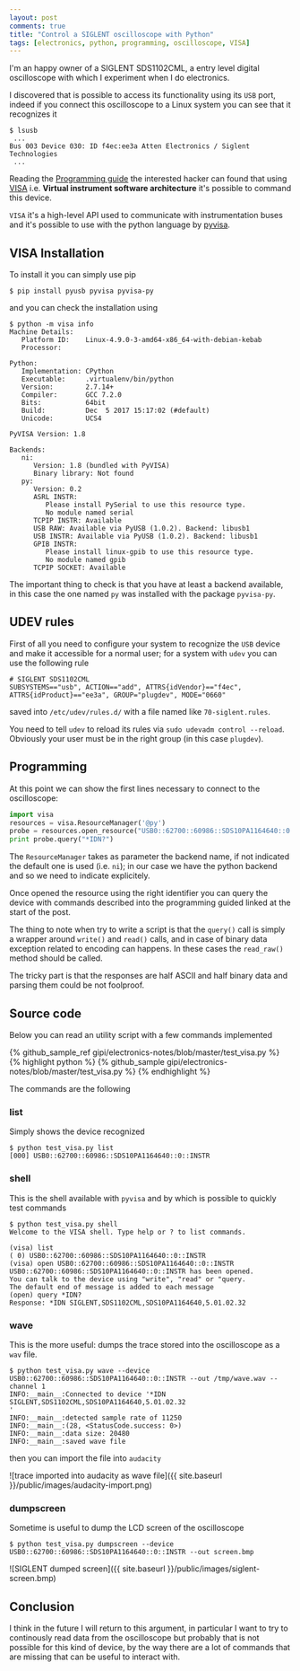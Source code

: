 ```yaml
---
layout: post
comments: true
title: "Control a SIGLENT oscilloscope with Python"
tags: [electronics, python, programming, oscilloscope, VISA]
---
```


I'm an happy owner of a SIGLENT SDS1102CML, a entry level digital oscilloscope
with which I experiment when I do electronics.

I discovered that is possible to access its functionality using its ``USB`` port,
indeed if you connect this oscilloscope to a Linux system you can see that it recognizes
it

```
$ lsusb
 ...
Bus 003 Device 030: ID f4ec:ee3a Atten Electronics / Siglent Technologies
 ...
```


Reading the [Programming guide](https://www.siglentamerica.com/wp-content/uploads/dlm_uploads/2017/10/ProgrammingGuide_foroSDS-1-1.pdf)
the interested hacker can found that using [VISA](https://en.wikipedia.org/wiki/Virtual_instrument_software_architecture) i.e.
**Virtual instrument software architecture** it's possible to command this device.

``VISA`` it's a high-level API used to communicate with instrumentation buses and it's possible
to use with the python language by [pyvisa](https://pyvisa.readthedocs.io).

## VISA Installation

To install it you can simply use pip

```
$ pip install pyusb pyvisa pyvisa-py
```

and you can check the installation using

```
$ python -m visa info
Machine Details:
   Platform ID:    Linux-4.9.0-3-amd64-x86_64-with-debian-kebab
   Processor:

Python:
   Implementation: CPython
   Executable:     .virtualenv/bin/python
   Version:        2.7.14+
   Compiler:       GCC 7.2.0
   Bits:           64bit
   Build:          Dec  5 2017 15:17:02 (#default)
   Unicode:        UCS4

PyVISA Version: 1.8

Backends:
   ni:
      Version: 1.8 (bundled with PyVISA)
      Binary library: Not found
   py:
      Version: 0.2
      ASRL INSTR:
         Please install PySerial to use this resource type.
         No module named serial
      TCPIP INSTR: Available
      USB RAW: Available via PyUSB (1.0.2). Backend: libusb1
      USB INSTR: Available via PyUSB (1.0.2). Backend: libusb1
      GPIB INSTR:
         Please install linux-gpib to use this resource type.
         No module named gpib
      TCPIP SOCKET: Available
```

The important thing to check is that you have at least a backend available,
in this case the one named ``py`` was installed with the package ``pyvisa-py``.


## UDEV rules

First of all you need to configure your system to recognize the ``USB`` device and make it
accessible for a normal user; for a system with ``udev`` you can use the following rule

```
# SIGLENT SDS1102CML
SUBSYSTEMS=="usb", ACTION=="add", ATTRS{idVendor}=="f4ec", ATTRS{idProduct}=="ee3a", GROUP="plugdev", MODE="0660"
```

saved into ``/etc/udev/rules.d/`` with a file named like ``70-siglent.rules``.

You need to tell ``udev`` to reload its rules via ``sudo udevadm control --reload``.
Obviously your user must be in the right group (in this case ``plugdev``).

## Programming

At this point we can show the first lines necessary to connect to the oscilloscope:

```python
import visa
resources = visa.ResourceManager('@py')
probe = resources.open_resource("USB0::62700::60986::SDS10PA1164640::0::INSTR")
print probe.query("*IDN?")
```

The ``ResourceManager`` takes as parameter the backend name, if not indicated
the default one is used (i.e. ``ni``); in our case we have the python backend and
so we need to indicate explicitely.

Once opened the resource using the right identifier you can query the device with
commands described into the programming guided linked at the start of the post.

The thing to note when try to write a script is that the ``query()`` call is simply
a wrapper around ``write()`` and ``read()`` calls, and in case of binary data
exception related to encoding can happens. In these cases the ``read_raw()`` method
should be called.

The tricky part is that the responses are half ASCII and half binary data and parsing
them could be not foolproof.

## Source code

Below you can read an utility script with a few commands implemented

{% github_sample_ref gipi/electronics-notes/blob/master/test_visa.py %}
{% highlight python %}
{% github_sample gipi/electronics-notes/blob/master/test_visa.py %}
{% endhighlight %}

The commands are the following

### list

Simply shows the device recognized

```
$ python test_visa.py list
[000] USB0::62700::60986::SDS10PA1164640::0::INSTR
```

### shell

This is the shell available with ``pyvisa`` and by which is
possible to quickly test commands

```
$ python test_visa.py shell
Welcome to the VISA shell. Type help or ? to list commands.

(visa) list
( 0) USB0::62700::60986::SDS10PA1164640::0::INSTR
(visa) open USB0::62700::60986::SDS10PA1164640::0::INSTR
USB0::62700::60986::SDS10PA1164640::0::INSTR has been opened.
You can talk to the device using "write", "read" or "query.
The default end of message is added to each message
(open) query *IDN?
Response: *IDN SIGLENT,SDS1102CML,SDS10PA1164640,5.01.02.32
```

### wave

This is the more useful: dumps the trace stored into the oscilloscope
as a ``wav`` file.

```
$ python test_visa.py wave --device USB0::62700::60986::SDS10PA1164640::0::INSTR --out /tmp/wave.wav --channel 1
INFO:__main__:Connected to device '*IDN SIGLENT,SDS1102CML,SDS10PA1164640,5.01.02.32
'
INFO:__main__:detected sample rate of 11250
INFO:__main__:(28, <StatusCode.success: 0>)
INFO:__main__:data size: 20480
INFO:__main__:saved wave file
```

then you can import the file into ``audacity``

![trace imported into audacity as wave file]({{ site.baseurl }}/public/images/audacity-import.png)

### dumpscreen

Sometime is useful to dump the LCD screen of the oscilloscope

```
$ python test_visa.py dumpscreen --device USB0::62700::60986::SDS10PA1164640::0::INSTR --out screen.bmp
```

![SIGLENT dumped screen]({{ site.baseurl }}/public/images/siglent-screen.bmp)

## Conclusion

I think in the future I will return to this argument, in particular I want to
try to continously read data from the oscilloscope but probably that is not possible
for this kind of device, by the way there are a lot of commands that are missing
that can be useful to interact with.
